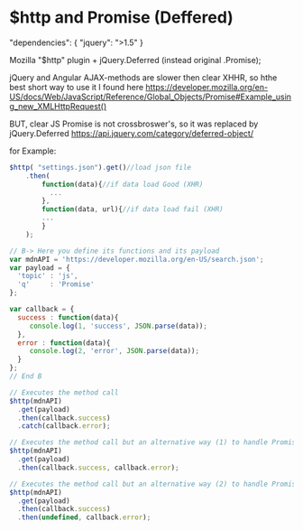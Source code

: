 # $http and Promise (Deffered)

"dependencies": {
    "jquery": ">1.5"
  }

Mozilla "$http" plugin + jQuery.Deferred (instead original .Promise);

jQuery and Angular AJAX-methods are slower then clear XHHR, so hthe best short way to use it I found here https://developer.mozilla.org/en-US/docs/Web/JavaScript/Reference/Global_Objects/Promise#Example_using_new_XMLHttpRequest()

BUT, clear JS Promise is not crossbroswer's, so it was replaced by jQuery.Deferred https://api.jquery.com/category/deferred-object/

for Example:

```javascript
$http( "settings.json").get()//load json file
	.then(
		function(data){//if data load Good (XHR)
		  ...
		},
		function(data, url){//if data load fail (XHR)
  		...
		}
	);

// B-> Here you define its functions and its payload
var mdnAPI = 'https://developer.mozilla.org/en-US/search.json';
var payload = {
  'topic' : 'js',
  'q'     : 'Promise'
};

var callback = {
  success : function(data){
     console.log(1, 'success', JSON.parse(data));
  },
  error : function(data){
     console.log(2, 'error', JSON.parse(data));
  }
};
// End B

// Executes the method call 
$http(mdnAPI) 
  .get(payload) 
  .then(callback.success) 
  .catch(callback.error);

// Executes the method call but an alternative way (1) to handle Promise Reject case 
$http(mdnAPI) 
  .get(payload) 
  .then(callback.success, callback.error);

// Executes the method call but an alternative way (2) to handle Promise Reject case 
$http(mdnAPI) 
  .get(payload) 
  .then(callback.success)
  .then(undefined, callback.error);


```
